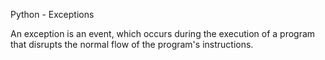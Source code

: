  Python - Exceptions

An exception is an event, which occurs during the execution of a program that disrupts the normal flow of the program's instructions.
